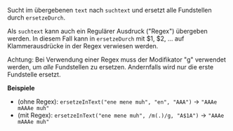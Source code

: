 Sucht im übergebenen `text` nach `suchtext` und ersetzt alle Fundstellen durch `ersetzeDurch`.

Als `suchtext` kann auch ein Regulärer Ausdruck ("Regex") übergeben werden.
In diesem Fall kann in `ersetzeDurch` mit $1, $2, ... auf Klammerausdrücke in der Regex verwiesen werden.

Achtung: Bei Verwendung einer Regex muss der Modifikator "g" verwendet werden, um *alle* Fundstellen zu ersetzen.
Andernfalls wird nur die erste Fundstelle ersetzt.

**Beispiele**
- (ohne Regex):    `ersetzeInText("ene mene muh", "en", "AAA")` &#8594; `"AAAe mAAAe muh"`
- (mit Regex):    `ersetzeInText("ene mene muh", /m(.)/g, "A$1A")` &#8594; `"AAAe mAAAe muh"`
